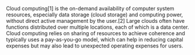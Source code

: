 Cloud computing[1] is the on-demand availability of computer system resources, especially data storage (cloud storage) and computing power, without direct active management by the user.[2] Large clouds often have functions distributed over multiple locations, each of which is a data center.
Cloud computing relies on sharing of resources to achieve coherence and typically uses a pay-as-you-go model, which can help in reducing capital expenses but may also lead to unexpected operating expenses for users.